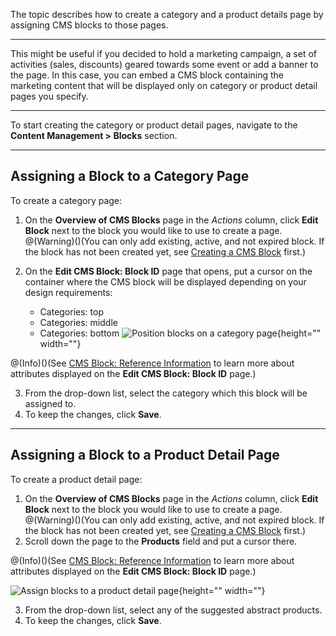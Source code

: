 The topic describes how to create a category and a product details page by assigning CMS blocks to those pages.
***
This might be useful if you decided to hold a marketing campaign, a set of activities (sales, discounts) geared towards some event or add a banner to the page. In this case, you can embed a CMS block containing the marketing content that will be displayed only on category or product detail pages you specify.
***
To start creating the category or product detail pages, navigate to the **Content Management > Blocks** section.
***
## Assigning a Block to a Category Page
To create a category page:
1. On the **Overview of CMS Blocks** page in the _Actions_ column, click **Edit Block** next to the block you would like to use to create a page.
@(Warning)()(You can only add existing, active, and not expired block. If the block has not been created yet, see [Creating a CMS Block](https://documentation.spryker.com/v3/docs/creating-cms-block) first.)
2. On the **Edit CMS Block: Block ID** page that opens, put a cursor on the container where the CMS block will be displayed depending on your design requirements:

    * Categories: top
    * Categories: middle
    * Categories: bottom
![Position blocks on a category page](https://spryker.s3.eu-central-1.amazonaws.com/docs/User+Guides/Back+Office+User+Guides/Content+Management+System/Blocks/Assigning+Blocks+to+Category+or+Product+Pages/categories-position.png){height="" width=""}

@(Info)()(See [CMS Block: Reference Information](https://documentation.spryker.com/v3/docs/cms-block-reference-information) to learn more about attributes displayed on the **Edit CMS Block: Block ID** page.)

3. From the drop-down list, select the category which this block will be assigned to.
4. To keep the changes, click **Save**.
***
## Assigning a Block to a Product Detail Page
To create a product detail page:
1. On the **Overview of CMS Blocks** page in the _Actions_ column, click **Edit Block** next to the block you would like to use to create a page.
@(Warning)()(You can only add existing, active, and not expired block. If the block has not been created yet, see [Creating a CMS Block](https://documentation.spryker.com/v3/docs/creating-cms-block) first.)
2. Scroll down the page to the **Products** field and put a cursor there. 

@(Info)()(See [CMS Block: Reference Information](https://documentation.spryker.com/v3/docs/cms-block-reference-information) to learn more about attributes displayed on the **Edit CMS Block: Block ID** page.)

![Assign blocks to a product detail page](https://spryker.s3.eu-central-1.amazonaws.com/docs/User+Guides/Back+Office+User+Guides/Content+Management+System/Blocks/Assigning+Blocks+to+Category+or+Product+Pages/product-page-block.png){height="" width=""}

3. From the drop-down list, select any of the suggested abstract products.  
4. To keep the changes, click **Save**.